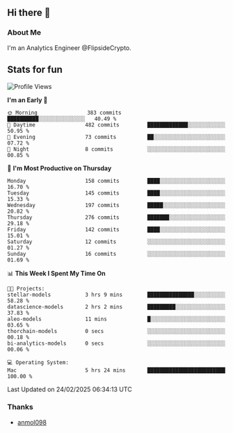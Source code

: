 ## Hi there 👋

### About Me

I'm an Analytics Engineer @FlipsideCrypto.
  
## Stats for fun


<!--START_SECTION:waka-->
![Profile Views](http://img.shields.io/badge/Profile%20Views-1-blue)

**I'm an Early 🐤** 

```text
🌞 Morning                383 commits         ██████████░░░░░░░░░░░░░░░   40.49 % 
🌆 Daytime                482 commits         █████████████░░░░░░░░░░░░   50.95 % 
🌃 Evening                73 commits          ██░░░░░░░░░░░░░░░░░░░░░░░   07.72 % 
🌙 Night                  8 commits           ░░░░░░░░░░░░░░░░░░░░░░░░░   00.85 % 
```
📅 **I'm Most Productive on Thursday** 

```text
Monday                   158 commits         ████░░░░░░░░░░░░░░░░░░░░░   16.70 % 
Tuesday                  145 commits         ████░░░░░░░░░░░░░░░░░░░░░   15.33 % 
Wednesday                197 commits         █████░░░░░░░░░░░░░░░░░░░░   20.82 % 
Thursday                 276 commits         ███████░░░░░░░░░░░░░░░░░░   29.18 % 
Friday                   142 commits         ████░░░░░░░░░░░░░░░░░░░░░   15.01 % 
Saturday                 12 commits          ░░░░░░░░░░░░░░░░░░░░░░░░░   01.27 % 
Sunday                   16 commits          ░░░░░░░░░░░░░░░░░░░░░░░░░   01.69 % 
```


📊 **This Week I Spent My Time On** 

```text
🐱‍💻 Projects: 
stellar-models           3 hrs 9 mins        ███████████████░░░░░░░░░░   58.28 % 
datascience-models       2 hrs 2 mins        █████████░░░░░░░░░░░░░░░░   37.83 % 
aleo-models              11 mins             █░░░░░░░░░░░░░░░░░░░░░░░░   03.65 % 
thorchain-models         0 secs              ░░░░░░░░░░░░░░░░░░░░░░░░░   00.18 % 
bi-analytics-models      0 secs              ░░░░░░░░░░░░░░░░░░░░░░░░░   00.06 % 

💻 Operating System: 
Mac                      5 hrs 24 mins       █████████████████████████   100.00 % 
```


 Last Updated on 24/02/2025 06:34:13 UTC
<!--END_SECTION:waka-->

### Thanks
 - [anmol098](https://github.com/anmol098/waka-readme-stats/)
  
